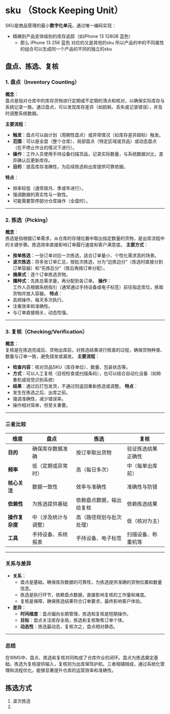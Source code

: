 
# sku  （Stock Keeping Unit）
SKU是商品管理的最小**数字化单元**，通过唯一编码实现：
- 精确到产品变体级别的库存追踪（如iPhone 13 128GB 蓝色）
	- 那么 iPhone 13 256 蓝色 对应的又是其他的sku
所以产品的中的不同属性的组合可以生成同一个产品的不同的独立的sku

## 盘点、拣选、复核
### 1. 盘点（Inventory Counting）

**概念**：  
盘点是指对仓库中的库存货物进行定期或不定期的清点和核对，以确保实际库存与系统记录一致。通过盘点，可以发现库存差异（如损耗、丢失或记录错误），并及时调整系统数据。

**主要流程**：
  
- **触发**：盘点可以由计划（周期性盘点）或异常情况（如库存差异超标）触发。
- **范围**：可以是全盘（整个仓库）、局部盘点（特定区域或货品）或动态盘点（在不停止作业的情况下进行）。
- **操作**：工作人员使用手持设备扫描货品，记录实际数量，与系统数据对比，差异确认后更新库存。
- **目的**：提高库存准确性，为后续拣选和出库提供可靠依据。
  

**特点**：
- 频率较低（通常按月、季或年进行）。
- 强调数据的真实性与一致性。
- 可能需要暂停部分仓库操作（全盘时）。
  

---
### 2. 拣选（Picking）

**概念**：  
拣选是指根据订单需求，从仓库的存储位置中取出指定数量的货物，是出库流程中的关键步骤。拣选效率直接影响订单履行速度和客户满意度。
**主要方式**：
- **按单拣选**：一张订单对应一次拣选，适合订单量小、个性化需求高的场景。
- **波次拣选**：将多张订单汇总，按批次拣选，分为“边拣边分”（拣选时直接分到订单容器）和“先拣后分”（拣后再按订单分配）。
- **摘果式**：逐个订单拣选货物。
- **播种式**：先拣总需求量，再分配到各订单。
**操作**：  
工作人员根据系统指引（通常通过手持设备或电子标签）前往指定库位，拣取货物并放入容器。
**特点**：
- 高频操作，每天多次执行。
- 注重效率和准确性。
- 与订单直接相关，动态性强。
---
### 3. 复核（Checking/Verification）
**概念**：  
复核是在拣选完成后、货物出库前，对拣选结果进行核查的过程，确保货物种类、数量与订单一致，避免错发或漏发。
**主要流程**：
- **检查内容**：核对货品SKU（库存单位）、数量、包装状态等。
- **方式**：可以人工复核（目视检查或扫描条码），也可以结合自动化设备（如称重机或视觉识别系统）
- **结果**：通过后打包发货，不通过则返回重新拣选或调整。
**特点**：
- 发生在拣选之后、出库之前。
- 强调准确性，减少错误率。
- 操作相对简单，但至关重要。
---
### 三者比较

|**维度**|**盘点**|**拣选**|**复核**|
|---|---|---|---|
|**目的**|确保库存数据准确|按订单取出货物|验证拣选结果正确性|
|**频率**|低（定期或异常时）|高（每日多次）|中（每单出库前）|
|**核心关注**|数据一致性|效率与准确性|准确性与防错|
|**依赖性**|为拣选提供基础|依赖盘点数据，输出给复核|依赖拣选结果|
|**操作复杂度**|中（涉及统计与调整）|高（路径规划与批次处理）|低（核对为主）|
|**工具**|手持设备、系统报表|手持设备、电子标签|扫描设备、称重机等|

---
### 关系与差异

- **关系**：  
    - 盘点是基础，确保库存数据的可靠性，为拣选提供准确的货物位置和数量信息。
    - 拣选是执行环节，依赖盘点数据，直接影响复核的工作量和难度。
    - 复核是保障，确保拣选结果符合订单要求，最终影响客户体验。
- **差异**：  
    - **时间维度**：盘点偏向长期管理，拣选和复核是短期操作。
    - **目标**：盘点关注库存全局，拣选和复核聚焦订单个体。
    - **动态性**：拣选最动态，复核次之，盘点相对静态。
---
### 总结
在WMS中，盘点、拣选和复核共同构成了仓库作业的闭环。盘点为拣选奠定基础，拣选为复核提供输入，复核则为出库保驾护航。三者相辅相成，通过系统化管理和流程优化，能够显著提升仓库的运营效率和准确性。

## 拣选方式

1. 波次拣选
2. 